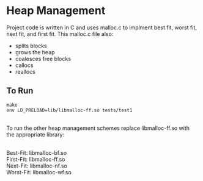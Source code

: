 # Heap Management


Project code is written in C and uses malloc.c to implment best fit, worst fit, next fit, and first fit. This malloc.c file also:

<ul style="list-style-type:disc;">
  <li>splits blocks</li>
  <li>grows the heap</li>
  <li>coalesces free blocks</li>
  <li>callocs</li>
  <li>reallocs</li>
</ul>  

<h2>To Run</h2>
<code>make</code> <br> 
<code>env LD_PRELOAD=lib/libmalloc-ff.so tests/test1</code> <br> <br>

To run the other heap management schemes replace libmalloc-ff.so with the appropriate
library: <br><br>

Best-Fit: libmalloc-bf.so <br>
First-Fit: libmalloc-ff.so <br>
Next-Fit: libmalloc-nf.so <br>
Worst-Fit: libmalloc-wf.so <br>
